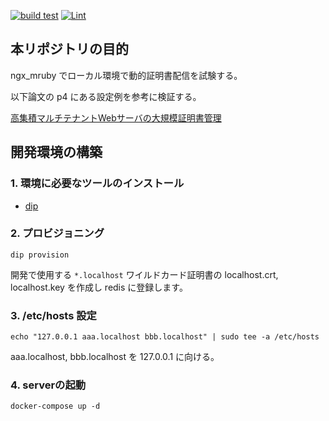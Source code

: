 [![build test](https://github.com/kenzo0107/ngx_mruby-ssl-dynamic-delivery/actions/workflows/build_test.yml/badge.svg)](https://github.com/kenzo0107/ngx_mruby-ssl-dynamic-delivery/actions/workflows/build_test.yml) [![Lint](https://github.com/kenzo0107/ngx_mruby-ssl-dynamic-delivery/actions/workflows/lint.yml/badge.svg)](https://github.com/kenzo0107/ngx_mruby-ssl-dynamic-delivery/actions/workflows/lint.yml)

## 本リポジトリの目的
ngx_mruby でローカル環境で動的証明書配信を試験する。

以下論文の p4 にある設定例を参考に検証する。

[高集積マルチテナントWebサーバの大規模証明書管理](https://rand.pepabo.com/papers/iot37-proceeding-matsumotory.pdf)


## 開発環境の構築

### 1. 環境に必要なツールのインストール

- [dip](https://github.com/bibendi/dip)

### 2. プロビジョニング

```console
dip provision
```

開発で使用する `*.localhost` ワイルドカード証明書の localhost.crt, localhost.key を作成し redis に登録します。

### 3. /etc/hosts 設定

```console
echo "127.0.0.1 aaa.localhost bbb.localhost" | sudo tee -a /etc/hosts
```

aaa.localhost, bbb.localhost を 127.0.0.1 に向ける。

### 4. serverの起動

```console
docker-compose up -d
```
